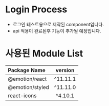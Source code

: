 # Login Process
 - 로그인 테스트용으로 제작된 component입니다.
 - api 적용이 완료된후 기능이 추가될 예정입니다.

# 사용된 Module List
|Package Name                 	| version  	    |
| :--                         	| :--:     		|
|@emotion/react 		        |^11.11.1		|
|@emotion/styled 		        |^11.11.0		|
|react-icons 		            |^4.10.1		|